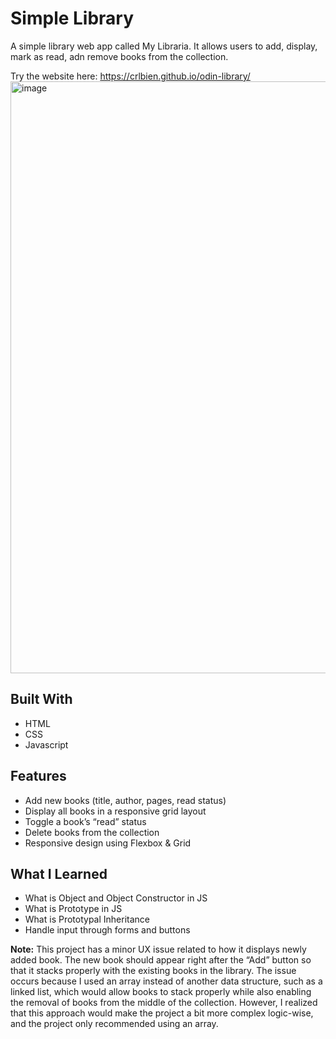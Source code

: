 # Simple Library

A simple library web app called My Libraria. It allows users to add, display, mark as read, adn remove books from the collection.

Try the website here: https://crlbien.github.io/odin-library/
<img width="1918" height="947" alt="image" src="https://github.com/user-attachments/assets/051bc82a-3921-4564-ad2b-175ba4aa28d2" />

## Built With
- HTML
- CSS
- Javascript

## Features
- Add new books (title, author, pages, read status)  
- Display all books in a responsive grid layout
- Toggle a book’s “read” status  
- Delete books from the collection  
- Responsive design using Flexbox & Grid

## What I Learned
- What is Object and Object Constructor in JS
- What is Prototype in JS
- What is Prototypal Inheritance
- Handle input through forms and buttons

**Note:** This project has a minor UX issue related to how it displays newly added book. The new book should appear right after the “Add” button so that it stacks properly with the existing books in the library.
The issue occurs because I used an array instead of another data structure, such as a linked list, which would allow books to stack properly while also enabling the removal of books from the middle of the collection.
However, I realized that this approach would make the project a bit more complex logic-wise, and the project only recommended using an array.
